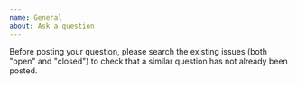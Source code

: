 ```yaml
---
name: General
about: Ask a question
---
```


Before posting your question, please search the existing issues (both "open" and "closed") to check that a similar question has not already been posted.
